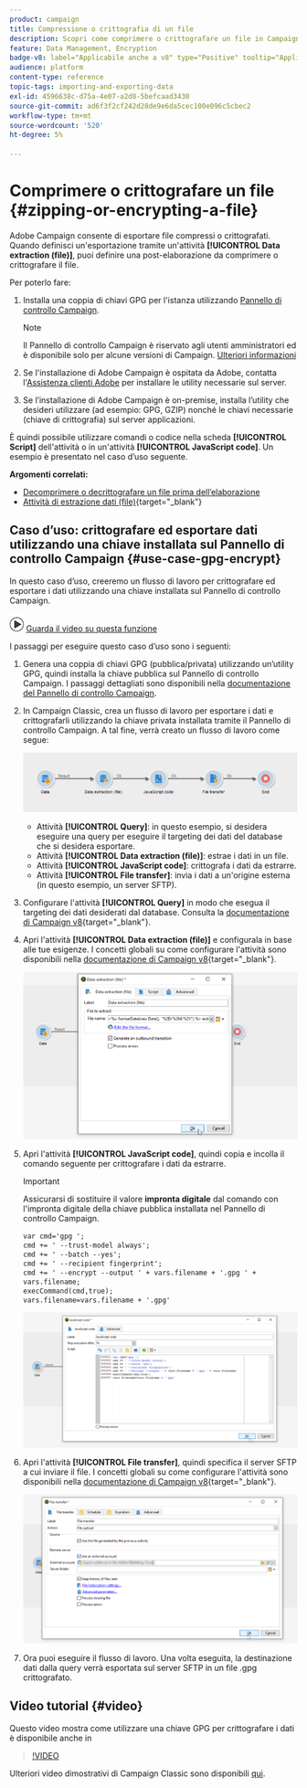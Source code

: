 ```yaml
---
product: campaign
title: Compressione o crittografia di un file
description: Scopri come comprimere o crittografare un file in Campaign prima dell’elaborazione
feature: Data Management, Encryption
badge-v8: label="Applicabile anche a v8" type="Positive" tooltip="Applicabile anche a Campaign v8"
audience: platform
content-type: reference
topic-tags: importing-and-exporting-data
exl-id: 4596638c-d75a-4e07-a2d8-5befcaad3430
source-git-commit: ad6f3f2cf242d28de9e6da5cec100e096c5cbec2
workflow-type: tm+mt
source-wordcount: '520'
ht-degree: 5%

---
```


# Comprimere o crittografare un file {#zipping-or-encrypting-a-file}

Adobe Campaign consente di esportare file compressi o crittografati. Quando definisci un&#39;esportazione tramite un&#39;attività **[!UICONTROL Data extraction (file)]**, puoi definire una post-elaborazione da comprimere o crittografare il file.

Per poterlo fare:

1. Installa una coppia di chiavi GPG per l&#39;istanza utilizzando [Pannello di controllo Campaign](https://experienceleague.adobe.com/docs/control-panel/using/instances-settings/gpg-keys-management.html#encrypting-data).

   >[!NOTE]
   >
   >Il Pannello di controllo Campaign è riservato agli utenti amministratori ed è disponibile solo per alcune versioni di Campaign. [Ulteriori informazioni](https://experienceleague.adobe.com/docs/control-panel/using/discover-control-panel/key-features.html?lang=it)
   >

1. Se l&#39;installazione di Adobe Campaign è ospitata da Adobe, contatta l&#39;[Assistenza clienti Adobe](https://helpx.adobe.com/it/enterprise/admin-guide.html/enterprise/using/support-for-experience-cloud.ug.html) per installare le utility necessarie sul server.
1. Se l’installazione di Adobe Campaign è on-premise, installa l’utility che desideri utilizzare (ad esempio: GPG, GZIP) nonché le chiavi necessarie (chiave di crittografia) sul server applicazioni.

È quindi possibile utilizzare comandi o codice nella scheda **[!UICONTROL Script]** dell&#39;attività o in un&#39;attività **[!UICONTROL JavaScript code]**. Un esempio è presentato nel caso d’uso seguente.

**Argomenti correlati:**

* [Decomprimere o decrittografare un file prima dell’elaborazione](../../platform/using/unzip-decrypt.md)
* [Attività di estrazione dati (file)](https://experienceleague.adobe.com/docs/campaign/automation/workflows/wf-activities/action-activities/extraction-file.html){target="_blank"}

## Caso d’uso: crittografare ed esportare dati utilizzando una chiave installata sul Pannello di controllo Campaign {#use-case-gpg-encrypt}

In questo caso d’uso, creeremo un flusso di lavoro per crittografare ed esportare i dati utilizzando una chiave installata sul Pannello di controllo Campaign.

![](assets/do-not-localize/how-to-video.png) [Guarda il video su questa funzione](#video)

I passaggi per eseguire questo caso d’uso sono i seguenti:

1. Genera una coppia di chiavi GPG (pubblica/privata) utilizzando un’utility GPG, quindi installa la chiave pubblica sul Pannello di controllo Campaign. I passaggi dettagliati sono disponibili nella [documentazione del Pannello di controllo Campaign](https://experienceleague.adobe.com/docs/control-panel/using/instances-settings/gpg-keys-management.html#encrypting-data).

1. In Campaign Classic, crea un flusso di lavoro per esportare i dati e crittografarli utilizzando la chiave privata installata tramite il Pannello di controllo Campaign. A tal fine, verrà creato un flusso di lavoro come segue:

   ![](assets/gpg-workflow-encrypt.png)

   * Attività **[!UICONTROL Query]**: in questo esempio, si desidera eseguire una query per eseguire il targeting dei dati del database che si desidera esportare.
   * Attività **[!UICONTROL Data extraction (file)]**: estrae i dati in un file.
   * Attività **[!UICONTROL JavaScript code]**: crittografa i dati da estrarre.
   * Attività **[!UICONTROL File transfer]**: invia i dati a un&#39;origine esterna (in questo esempio, un server SFTP).

1. Configurare l&#39;attività **[!UICONTROL Query]** in modo che esegua il targeting dei dati desiderati dal database. Consulta la [documentazione di Campaign v8](https://experienceleague.adobe.com/docs/campaign/automation/workflows/wf-activities/targeting-activities/query.html){target="_blank"}.

1. Apri l&#39;attività **[!UICONTROL Data extraction (file)]** e configurala in base alle tue esigenze. I concetti globali su come configurare l&#39;attività sono disponibili nella [documentazione di Campaign v8](https://experienceleague.adobe.com/docs/campaign/automation/workflows/wf-activities/action-activities/extraction-file.html){target="_blank"}.

   ![](assets/gpg-data-extraction.png)

1. Apri l&#39;attività **[!UICONTROL JavaScript code]**, quindi copia e incolla il comando seguente per crittografare i dati da estrarre.

   >[!IMPORTANT]
   >
   >Assicurarsi di sostituire il valore **impronta digitale** dal comando con l&#39;impronta digitale della chiave pubblica installata nel Pannello di controllo Campaign.

   ```
   var cmd='gpg ';
   cmd += ' --trust-model always';
   cmd += ' --batch --yes';
   cmd += ' --recipient fingerprint';
   cmd += ' --encrypt --output ' + vars.filename + '.gpg ' + vars.filename;
   execCommand(cmd,true);
   vars.filename=vars.filename + '.gpg'
   ```

   ![](assets/gpg-script.png)

1. Apri l&#39;attività **[!UICONTROL File transfer]**, quindi specifica il server SFTP a cui inviare il file. I concetti globali su come configurare l&#39;attività sono disponibili nella [documentazione di Campaign v8](https://experienceleague.adobe.com/docs/campaign/automation/workflows/wf-activities/event-activities/file-transfer.html){target="_blank"}.

   ![](assets/gpg-file-transfer.png)

1. Ora puoi eseguire il flusso di lavoro. Una volta eseguita, la destinazione dati dalla query verrà esportata sul server SFTP in un file .gpg crittografato.

## Video tutorial {#video}

Questo video mostra come utilizzare una chiave GPG per crittografare i dati è disponibile anche in

>[!VIDEO](https://video.tv.adobe.com/v/36399?quality=12)

Ulteriori video dimostrativi di Campaign Classic sono disponibili [qui](https://experienceleague.adobe.com/docs/campaign-classic-learn/tutorials/overview.html?lang=it).
